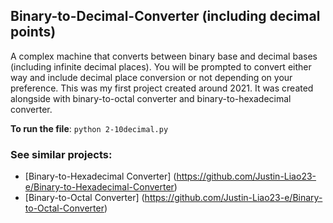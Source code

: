 ## Binary-to-Decimal-Converter (including decimal points)

A complex machine that converts between binary base and decimal bases (including infinite decimal places). 
You will be prompted to convert either way and include decimal place conversion or not depending on your preference.
This was my first project created around 2021. It was created alongside with binary-to-octal converter and binary-to-hexadecimal converter.

**To run the file**: `python 2-10decimal.py`

### See similar projects: 
- [Binary-to-Hexadecimal Converter] (https://github.com/Justin-Liao23-e/Binary-to-Hexadecimal-Converter)
- [Binary-to-Octal Converter] (https://github.com/Justin-Liao23-e/Binary-to-Octal-Converter)
